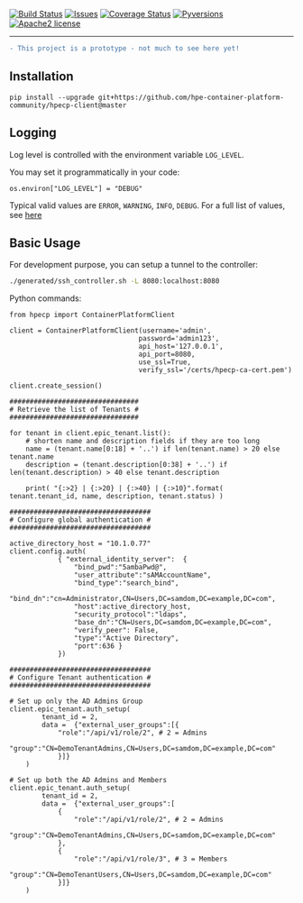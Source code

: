 [![Build Status](https://travis-ci.org/hpe-container-platform-community/hpecp-python-library.svg?branch=master)](https://travis-ci.org/hpe-container-platform-community/hpecp-python-library)
[![Issues](https://img.shields.io/github/issues/hpe-container-platform-community/hpecp-python-library/bug.svg)](https://github.com/hpe-container-platform-community/hpecp-python-library/issues?q=is%3Aissue+is%3Aopen+label%3A"bug")
[![Coverage Status](https://coveralls.io/repos/github/hpe-container-platform-community/hpecp-python-library/badge.png?branch=master)](https://coveralls.io/github/hpe-container-platform-community/hpecp-python-library?branch=master)
[![Pyversions](https://img.shields.io/badge/Pyversions-2.7,%203.5,%203.6,%203.7-green.svg)](https://github.com/hpe-container-platform-community/hpecp-python-library/blob/master/tox.ini#L7)
[![Apache2 license](http://img.shields.io/badge/license-apache2-brightgreen.svg)](http://opensource.org/licenses/Apache-2.0)

----

```diff
- This project is a prototype - not much to see here yet!
```

## Installation

```shell
pip install --upgrade git+https://github.com/hpe-container-platform-community/hpecp-client@master
```

## Logging

Log level is controlled with the environment variable `LOG_LEVEL`.

You may set it programmatically in your code:

```py3
os.environ["LOG_LEVEL"] = "DEBUG"
```

Typical valid values are `ERROR`, `WARNING`, `INFO`, `DEBUG`. For a full list of values, see [here](https://docs.python.org/3/library/logging.html#logging-levels)

## Basic Usage

For development purpose, you can setup a tunnel to the controller:

```bash
./generated/ssh_controller.sh -L 8080:localhost:8080
```

Python commands:

```py3
from hpecp import ContainerPlatformClient

client = ContainerPlatformClient(username='admin', 
                                password='admin123', 
                                api_host='127.0.0.1', 
                                api_port=8080,
                                use_ssl=True,
                                verify_ssl='/certs/hpecp-ca-cert.pem')

client.create_session()

################################
# Retrieve the list of Tenants #
################################

for tenant in client.epic_tenant.list():
    # shorten name and description fields if they are too long
    name = (tenant.name[0:18] + '..') if len(tenant.name) > 20 else tenant.name
    description = (tenant.description[0:38] + '..') if len(tenant.description) > 40 else tenant.description
    
    print( "{:>2} | {:>20} | {:>40} | {:>10}".format( tenant.tenant_id, name, description, tenant.status) )

###################################
# Configure global authentication #
###################################

active_directory_host = "10.1.0.77"
client.config.auth(
            { "external_identity_server":  {
                "bind_pwd":"5ambaPwd@",
                "user_attribute":"sAMAccountName",
                "bind_type":"search_bind",
                "bind_dn":"cn=Administrator,CN=Users,DC=samdom,DC=example,DC=com",
                "host":active_directory_host,
                "security_protocol":"ldaps",
                "base_dn":"CN=Users,DC=samdom,DC=example,DC=com",
                "verify_peer": False,
                "type":"Active Directory",
                "port":636 }
            })

###################################
# Configure Tenant authentication #
###################################

# Set up only the AD Admins Group
client.epic_tenant.auth_setup(
        tenant_id = 2,
        data =  {"external_user_groups":[{ 
            "role":"/api/v1/role/2", # 2 = Admins
            "group":"CN=DemoTenantAdmins,CN=Users,DC=samdom,DC=example,DC=com"
            }]}
    )

# Set up both the AD Admins and Members
client.epic_tenant.auth_setup(
        tenant_id = 2,
        data =  {"external_user_groups":[
            {
                "role":"/api/v1/role/2", # 2 = Admins
                "group":"CN=DemoTenantAdmins,CN=Users,DC=samdom,DC=example,DC=com"
            },
            { 
                "role":"/api/v1/role/3", # 3 = Members
                "group":"CN=DemoTenantUsers,CN=Users,DC=samdom,DC=example,DC=com"
            }]}
    )

```
